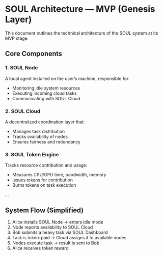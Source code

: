 # SOUL Architecture — MVP (Genesis Layer)

This document outlines the technical architecture of the SOUL system at its MVP stage.

## Core Components

### 1. SOUL Node
A local agent installed on the user’s machine, responsible for:
- Monitoring idle system resources
- Executing incoming cloud tasks
- Communicating with SOUL Cloud

### 2. SOUL Cloud
A decentralized coordination layer that:
- Manages task distribution
- Tracks availability of nodes
- Ensures fairness and redundancy

### 3. SOUL Token Engine
Tracks resource contribution and usage:
- Measures CPU/GPU time, bandwidth, memory
- Issues tokens for contribution
- Burns tokens on task execution

...

## System Flow (Simplified)

1. Alice installs SOUL Node → enters idle mode
2. Node reports availability to SOUL Cloud
3. Bob submits a heavy task via SOUL Dashboard
4. Task is token-paid → Cloud assigns it to available nodes
5. Nodes execute task → result is sent to Bob
6. Alice receives token reward
